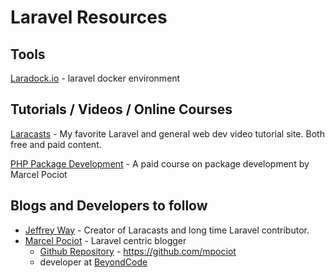 # Laravel Resources

## Tools

[Laradock.io](https://laradock.io/) - laravel docker environment

## Tutorials / Videos / Online Courses

[Laracasts](https://laracasts.com) - My favorite Laravel and general web dev video tutorial site. Both free and paid content. 

[PHP Package Development](https://phppackagedevelopment.com/) - A paid course on package development by Marcel Pociot

## Blogs and Developers to follow

- [Jeffrey Way](https://github.com/JeffreyWay) - Creator of Laracasts and long time Laravel contributor. 
- [Marcel Pociot](https://pociot.dev/) - Laravel centric blogger
  - [Github Repository](https://github.com/mpociot) -  https://github.com/mpociot 
  - developer at  [BeyondCode](https://beyondco.de/)

